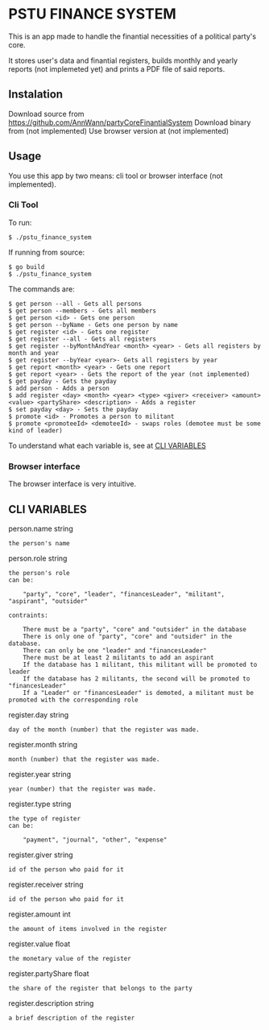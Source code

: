 # PSTU FINANCE SYSTEM

This is an app made to handle the finantial necessities of a political party's core.

It stores user's data and finantial registers, builds monthly and yearly reports (not implemeted yet) and prints a PDF file of said reports.

## Instalation

Download source from https://github.com/AnnWann/partyCoreFinantialSystem
Download binary from (not implemented)
Use browser version at (not implemented)

## Usage

You use this app by two means: cli tool or browser interface (not implemented). 

### Cli Tool

To run:

    $ ./pstu_finance_system

If running from source:

    $ go build
    $ ./pstu_finance_system

The commands are:

    $ get person --all - Gets all persons
    $ get person --members - Gets all members
    $ get person <id> - Gets one person
    $ get person --byName - Gets one person by name
    $ get register <id> - Gets one register
    $ get register --all - Gets all registers
    $ get register --byMonthAndYear <month> <year> - Gets all registers by month and year
    $ get register --byYear <year>- Gets all registers by year
    $ get report <month> <year> - Gets one report
    $ get report <year> - Gets the report of the year (not implemented)
    $ get payday - Gets the payday
    $ add person - Adds a person
    $ add register <day> <month> <year> <type> <giver> <receiver> <amount> <value> <partyShare> <description> - Adds a register
    $ set payday <day> - Sets the payday
    $ promote <id> - Promotes a person to militant
    $ promote <promoteeId> <demoteeId> - swaps roles (demotee must be some kind of leader)

To understand what each variable is, see at [CLI VARIABLES](#cli-variables)

### Browser interface

The browser interface is very intuitive. 

## CLI VARIABLES

person.name string 

    the person's name

person.role string

    the person's role
    can be:

        "party", "core", "leader", "financesLeader", "militant", "aspirant", "outsider"

    contraints:

        There must be a "party", "core" and "outsider" in the database
        There is only one of "party", "core" and "outsider" in the database.
        There can only be one "leader" and "financesLeader"
        There must be at least 2 militants to add an aspirant
        If the database has 1 militant, this militant will be promoted to leader
        If the database has 2 militants, the second will be promoted to "financesLeader"
        If a "Leader" or "financesLeader" is demoted, a militant must be promoted with the corresponding role

register.day string

    day of the month (number) that the register was made. 

register.month string

    month (number) that the register was made. 

register.year string

    year (number) that the register was made. 

register.type string

    the type of register
    can be: 
    
        "payment", "journal", "other", "expense"

register.giver string

    id of the person who paid for it

register.receiver string

    id of the person who paid for it

register.amount int

    the amount of items involved in the register

register.value float

    the monetary value of the register

register.partyShare float

    the share of the register that belongs to the party

register.description string

    a brief description of the register










